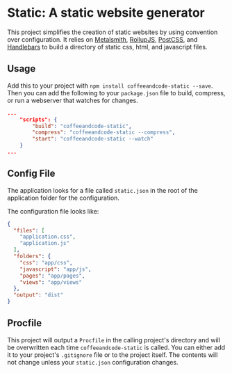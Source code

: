 # Static: A static website generator

This project simplifies the creation of static websites by using convention
over configuration. It relies on [Metalsmith](http://www.metalsmith.io/),
[RollupJS](http://rollupjs.org/), [PostCSS](http://postcss.org/), and
[Handlebars](http://handlebarsjs.com/) to build a directory of static css, html,
and javascript files.


## Usage

Add this to your project with `npm install coffeeandcode-static --save`. Then
you can add the following to your `package.json` file to build, compress, or
run a webserver that watches for changes.

```json
...
    "scripts": {
        "build": "coffeeandcode-static",
        "compress": "coffeeandcode-static --compress",
        "start": "coffeeandcode-static --watch"
    }
...
```


## Config File

The application looks for a file called `static.json` in the root of the
application folder for the configuration.

The configuration file looks like:

```json
{
  "files": [
    "application.css",
    "application.js"
  ],
  "folders": {
    "css": "app/css",
    "javascript": "app/js",
    "pages": "app/pages",
    "views": "app/views"
  },
  "output": "dist"
}
```


## Procfile

This project will output a `Procfile` in the calling project's directory and
will be overwritten each time `coffeeandcode-static` is called. You can either
add it to your project's `.gitignore` file or to the project itself. The contents
will not change unless your `static.json` configuration changes.
